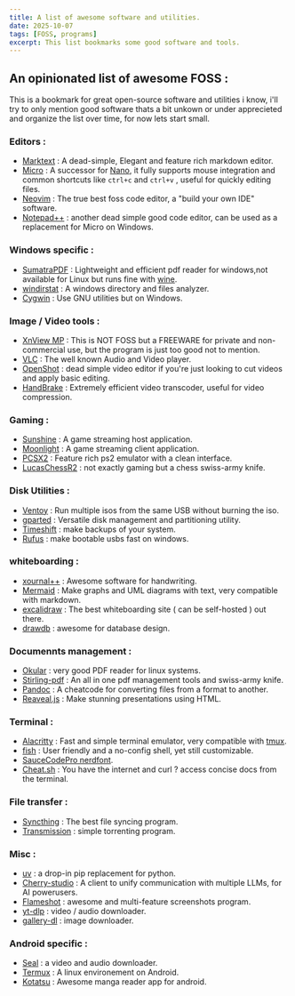 ```yaml
---
title: A list of awesome software and utilities.
date: 2025-10-07
tags: [FOSS, programs]
excerpt: This list bookmarks some good software and tools.
---
```


## An opinionated list of awesome FOSS :

This is a bookmark for great open-source software and utilities i know, i'll try to only mention good software thats a bit unkown or under apprecieted and organize the list over time, for now lets start small.

### Editors :

- [Marktext](https://github.com/marktext/marktext) : A dead-simple, Elegant and feature rich markdown editor.
- [Micro](https://micro-editor.github.io/) : A successor for [Nano](https://en.wikipedia.org/wiki/GNU_nano), it fully supports mouse integration and common shortcuts like `ctrl+c` and `ctrl+v` , useful for quickly editing files.
- [Neovim](https://neovim.io/) : The true best foss code editor, a "build your own IDE" software.
- [Notepad++](https://notepad-plus-plus.org/) : another dead simple good code editor, can be used as a replacement for Micro on Windows.

### Windows specific :

- [SumatraPDF](https://www.sumatrapdfreader.org/free-pdf-reader) : Lightweight and efficient pdf reader for windows,not available for Linux but runs fine with [wine](https://www.winehq.org/).
- [windirstat](https://windirstat.net/) : A windows directory and files analyzer.
- [Cygwin](https://www.cygwin.com/) : Use GNU utilities but on Windows.

### Image / Video tools :

- [XnView MP](https://www.xnview.com/en/xnview/) : This is NOT FOSS but a FREEWARE for private and non-commercial use, but the program is just too good not to mention.
- [VLC](https://www.videolan.org/) : The well known Audio and Video player.
- [OpenShot](https://www.openshot.org/) : dead simple video editor if you're just looking to cut videos and apply basic editing.
- [HandBrake](https://handbrake.fr/) : Extremely efficient video transcoder, useful for video compression.

### Gaming :

- [Sunshine](https://github.com/LizardByte/Sunshine) : A game streaming host application.
- [Moonlight](https://moonlight-stream.org/) : A game streaming client application.
- [PCSX2](https://pcsx2.net/) : Feature rich ps2 emulator with a clean interface.
- [LucasChessR2](https://lucaschess.pythonanywhere.com/) : not exactly gaming but a chess swiss-army knife.

### Disk Utilities :

- [Ventoy](https://www.ventoy.net/en/index.html) : Run multiple isos from the same USB without burning the iso.
- [gparted](https://gparted.org/) : Versatile disk management and partitioning utility.
- [Timeshift](https://github.com/linuxmint/timeshift) : make backups of your system.
- [Rufus](https://rufus.ie/en/) : make bootable usbs fast on windows.

### whiteboarding :

- [xournal++](https://xournalpp.github.io/) : Awesome software for handwriting.
- [Mermaid](https://github.com/mermaid-js/mermaid) : Make graphs and UML diagrams with text, very compatible with markdown.
- [excalidraw](https://github.com/excalidraw/excalidraw) : The best whiteboarding site ( can be self-hosted ) out there.
- [drawdb](https://www.drawdb.app/) : awesome for database design.

### Documennts management :

- [Okular](https://okular.kde.org/) : very good PDF reader for linux systems.
- [Stirling-pdf](https://github.com/Stirling-Tools/Stirling-PDF) : An all in one pdf management tools and swiss-army knife.
- [Pandoc](https://pandoc.org/) : A cheatcode for converting files from a format to another.
- [Reaveal.js](https://revealjs.com/) : Make stunning presentations using HTML.

### Terminal :

- [Alacritty](https://github.com/alacritty/alacritty) : Fast and simple terminal emulator, very compatible with [tmux](https://github.com/tmux/tmux/wiki).
- [fish](https://fishshell.com/) : User friendly and a no-config shell, yet still customizable.
- [SauceCodePro nerdfont](https://github.com/ryanoasis/nerd-fonts).
- [Cheat.sh](https://github.com/chubin/cheat.sh) : You have the internet and curl ? access concise docs from the terminal.

### File transfer :

- [Syncthing](https://syncthing.net/) : The best file syncing program.
- [Transmission](https://transmissionbt.com/) : simple torrenting program.

### Misc :

- [uv](https://docs.astral.sh/uv/) : a drop-in pip replacement for python.
- [Cherry-studio](https://github.com/CherryHQ/cherry-studio) : A client to unify communication with multiple LLMs, for AI powerusers.
- [Flameshot](https://flameshot.org/) : awesome and multi-feature screenshots program.
- [yt-dlp](https://github.com/yt-dlp/yt-dlp) : video / audio downloader.
- [gallery-dl](https://github.com/mikf/gallery-dl) : image downloader.

### Android specific :

- [Seal](https://sealapk.net/) : a video and audio downloader.
- [Termux](https://termux.dev/en/) : A linux environement on Android.
- [Kotatsu](https://kotatsu.app/) : Awesome manga reader app for android.
